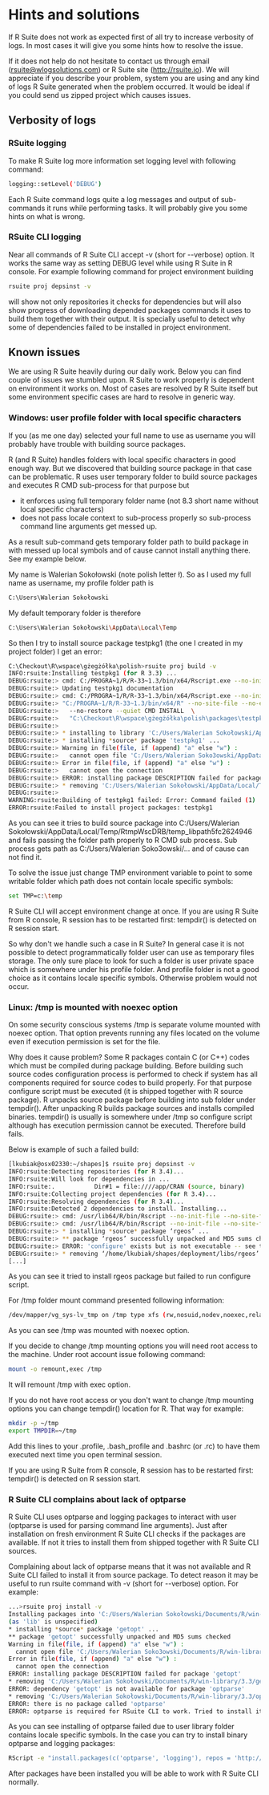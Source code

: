 # Hints and solutions

If R Suite does not work as expected first of all try to increase verbosity of logs. In most cases 
it will give you some hints how to resolve the issue.

If it does not help do not hesitate to contact us through email (rsuite@wlogsolutions.com) or R Suite site
(http://rsuite.io). We will appreciate if you describe your problem, system you are using and any kind of logs
R Suite generated when the problem occurred. It would be ideal if you could send us zipped project which causes
issues.

## Verbosity of logs

### RSuite logging

To make R Suite log more information set logging level with following command:

```bash
logging::setLevel('DEBUG')
```

Each R Suite command logs quite a log messages and output of sub-commands it runs while performing tasks. It will probably give you some hints on what is wrong.

### RSuite CLI logging

Near all commands of R Suite CLI accept -v (short for --verbose) option. It works the same way as setting DEBUG level while using R Suite in R console. For example following command for project environment building

```bash
rsuite proj depsinst -v
```

will show not only repositories it checks for dependencies but will also show progress of downloading depended packages
commands it uses to build them together with their output. It is specially useful to detect why some of dependencies
failed to be installed in project environment.


## Known issues

We are using R Suite heavily during our daily work. Below you can find couple of issues we stumbled upon. R Suite to work
properly is dependent on environment it works on. Most of cases are resolved by R Suite itself but some environment
specific cases are hard to resolve in generic way.

### Windows: user profile folder with local specific characters
If you (as me one day) selected your full name to use as username you will probably have trouble with building source
packages. 

R (and R Suite) handles folders with local specific characters in good enough way. But we discovered that building
source package in that case can be problematic. R uses user temporary folder to build source packages and executes 
R CMD sub-process for that purpose but 

  * it enforces using full temporary folder name (not 8.3 short name without local specific characters) 
  * does not pass locale context to sub-process properly so sub-process command line arguments get messed up.

As a result sub-command gets temporary folder path to build package in with messed up local symbols and of cause 
cannot install anything there. See my example below.

My name is Walerian Sokołowski (note polish letter ł). So as I used my full name as username, my profile folder path is

```bash
C:\Users\Walerian Sokołowski
```

My default temporary folder is therefore

```bash
C:\Users\Walerian Sokołowski\AppData\Local\Temp
```

So then I try to install source package testpkg1 (the one I created in my project folder) I get an error:

```bash
C:\Checkout\R\wspace\gżegżółka\polish>rsuite proj build -v
INFO:rsuite:Installing testpkg1 (for R 3.3) ...
DEBUG:rsuite:> cmd: C:/PROGRA~1/R/R-33~1.3/bin/x64/Rscript.exe --no-init-file --no-site-file -e "<...>" 2>&1
DEBUG:rsuite:> Updating testpkg1 documentation
DEBUG:rsuite:> cmd: C:/PROGRA~1/R/R-33~1.3/bin/x64/Rscript.exe --no-init-file --no-site-file -e "<...>" 2>&1
DEBUG:rsuite:> "C:/PROGRA~1/R/R-33~1.3/bin/x64/R" --no-site-file --no-environ --no-save  \
DEBUG:rsuite:>   --no-restore --quiet CMD INSTALL  \
DEBUG:rsuite:>   "C:\Checkout\R\wspace\gżegżółka\polish\packages\testpkg1" --build
DEBUG:rsuite:>
DEBUG:rsuite:> * installing to library 'C:/Users/Walerian Sokołowski/AppData/Local/Temp/RtmpWscDRB/temp_libpath5fc2624946'
DEBUG:rsuite:> * installing *source* package 'testpkg1' ...
DEBUG:rsuite:> Warning in file(file, if (append) "a" else "w") :
DEBUG:rsuite:>   cannot open file 'C:/Users/Walerian Soko3owski/AppData/Local/Temp/RtmpWscDRB/temp_libpath5fc2624946/testpkg1/DESCRIPTION': No such file or directory
DEBUG:rsuite:> Error in file(file, if (append) "a" else "w") :
DEBUG:rsuite:>   cannot open the connection
DEBUG:rsuite:> ERROR: installing package DESCRIPTION failed for package 'testpkg1'
DEBUG:rsuite:> * removing 'C:/Users/Walerian Sokołowski/AppData/Local/Temp/RtmpWscDRB/temp_libpath5fc2624946/testpkg1'
DEBUG:rsuite:>
WARNING:rsuite:Building of testpkg1 failed: Error: Command failed (1)
ERROR:rsuite:Failed to install project packages: testpkg1
```

As you can see it tries to build source package into C:/Users/Walerian Sokołowski/AppData/Local/Temp/RtmpWscDRB/temp_libpath5fc2624946 and fails passing the
folder path properly to R CMD sub process. Sub process gets path as C:/Users/Walerian Soko3owski/... and of cause can not find it.

To solve the issue just change TMP environment variable to point to some writable folder which path does not contain locale specific symbols:

```bash
set TMP=c:\temp
```

R Suite CLI will accept environment change at once. If you are using R Suite from R console, R session has to be restarted first: tempdir() is detected on R
session start.

So why don't we handle such a case in R Suite? In general case it is not possible to detect programmatically folder user can use as temporary files storage. 
The only sure place to look for such a folder is user private space which is somewhere under his profile folder. And profile folder is not a good choice as it
contains locale specific symbols. Otherwise problem would not occur.

### Linux: /tmp is mounted with noexec option
On some security conscious systems /tmp is separate volume mounted with noexec option. That option prevents running any files located on the volume even if
execution permission is set for the file.

Why does it cause problem? Some R packages contain C (or C++) codes which must be compiled during package building. Before building such source codes
configuration process is performed to check if system has all components required for source codes to build properly. For that purpose configure script must 
be executed (it is shipped together with R source package). R unpacks source package before building into sub folder under tempdir(). After unpacking R builds
package sources and installs compiled binaries. tempdir() is usually is somewhere under /tmp so configure script although has execution permission cannot be 
executed. Therefore build fails.

Below is example of such a failed build:

``` bash
[lkubiak@osx02330:~/shapes]$ rsuite proj depsinst -v
INFO:rsuite:Detecting repositories (for R 3.4)...
INFO:rsuite:Will look for dependencies in ...
INFO:rsuite:.           Dir#1 = file:////app/CRAN (source, binary)
INFO:rsuite:Collecting project dependencies (for R 3.4)...
INFO:rsuite:Resolving dependencies (for R 3.4)...
INFO:rsuite:Detected 2 dependencies to install. Installing...
DEBUG:rsuite:> cmd: /usr/lib64/R/bin/Rscript --no-init-file --no-site-file -e "<...>" 2>&1
DEBUG:rsuite:> cmd: /usr/lib64/R/bin/Rscript --no-init-file --no-site-file -e "<...>" 2>&1
DEBUG:rsuite:> * installing *source* package ‘rgeos’ ...
DEBUG:rsuite:> ** package ‘rgeos’ successfully unpacked and MD5 sums checked
DEBUG:rsuite:> ERROR: 'configure' exists but is not executable -- see the 'R Installation and Administration Manual'
DEBUG:rsuite:> * removing ‘/home/lkubiak/shapes/deployment/libs/rgeos’
[...]
```

As you can see it tried to install rgeos package but failed to run configure script.

For /tmp folder mount command presented following information:

``` bash
/dev/mapper/vg_sys-lv_tmp on /tmp type xfs (rw,nosuid,nodev,noexec,relatime,attr2,inode64,noquota)
```

As you can see /tmp was mounted with noexec option.

If you decide to change /tmp mounting options you will need root access to the machine. Under root account issue following command:

``` bash
mount -o remount,exec /tmp 
```

It will remount /tmp with exec option. 

If you do not have root access or you don't want to change /tmp mounting options you can change tempdir() location for R. That way for example:

``` bash
mkdir -p ~/tmp
export TMPDIR=~/tmp
```

Add this lines to your .profile, .bash_profile and .bashrc (or .rc) to have them executed next time you open terminal session.

If you are using R Suite from R console, R session has to be restarted first: tempdir() is detected on R session start.

### R Suite CLI complains about lack of optparse

R Suite CLI uses optparse and logging packages to interact with user (optparse is used for parsing command line arguments). Just after installation on fresh
environment R Suite CLI checks if the packages are available. If not it tries to install them from shipped together with R Suite CLI sources. 

Complaining about lack of optparse means that it was not available and R Suite CLI failed to install it from source package. To detect reason it may be useful to run rsuite command with -v (short for --verbose) option. For example:

``` bash
...>rsuite proj install -v
Installing packages into 'C:/Users/Walerian Sokołowski/Documents/R/win-library/3.3'
(as 'lib' is unspecified)
* installing *source* package 'getopt' ...
** package 'getopt' successfully unpacked and MD5 sums checked
Warning in file(file, if (append) "a" else "w") :
  cannot open file 'C:/Users/Walerian Soko3owski/Documents/R/win-library/3.3/getopt/DESCRIPTION': No such file or directory
Error in file(file, if (append) "a" else "w") :
  cannot open the connection
ERROR: installing package DESCRIPTION failed for package 'getopt'
* removing 'C:/Users/Walerian Sokołowski/Documents/R/win-library/3.3/getopt'
ERROR: dependency 'getopt' is not available for package 'optparse'
* removing 'C:/Users/Walerian Sokołowski/Documents/R/win-library/3.3/optparse'
ERROR: there is no package called 'optparse'
ERROR: optparse is required for RSuite CLI to work. Tried to install it but failed.
```

As you can see installing of optparse failed due to user library folder contains locale specific symbols. In the case you can try to install binary optparse and logging packages:

``` bash
RScript -e "install.packages(c('optparse', 'logging'), repos = 'http://cran.r-project.org/')"
```

After packages have been installed you will be able to work with R Suite CLI normally.

